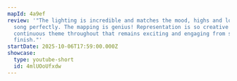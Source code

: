 ```yaml
---
mapId: 4a9ef
review: '"The lighting is incredible and matches the mood, highs and lows of the
  song perfectly. The mapping is genius! Representation is so creative with a
  continuous theme throughout that remains exciting and engaging from start to
  finish."'
startDate: 2025-10-06T17:59:00.000Z
showcase:
  type: youtube-short
  id: 4mlUOoUfxdw
---
```

